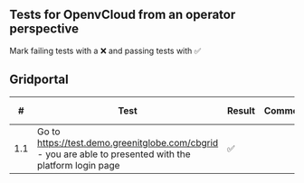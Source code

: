 ## Tests for OpenvCloud from an operator perspective
Mark failing tests with a :x: and passing tests with :white_check_mark:


## Gridportal
| # | Test | Result | Comment  | Youtrack issue |
|---|-----|--------|----------|----------------|
|1.1| Go to https://test.demo.greenitglobe.com/cbgrid - you are able to presented with the platform login page | :white_check_mark: | | |